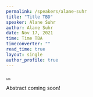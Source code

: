 ```yaml
---
permalink: /speakers/alane-suhr
title: "Title TBD"
speaker: Alane Suhr
author: Alane Suhr
date: Nov 17, 2021
time: Time TBA
timeconverter: ""
read_time: true
layout: single
author_profile: true
---
```


<a href="https://lolmythesis.com/" class="one-line">...</a>

Abstract coming soon!

